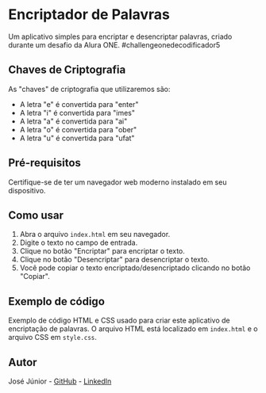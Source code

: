 # Encriptador de Palavras

Um aplicativo simples para encriptar e desencriptar palavras, criado durante um desafio da Alura ONE.
#challengeonedecodificador5

## Chaves de Criptografia

As "chaves" de criptografia que utilizaremos são:

- A letra "e" é convertida para "enter"
- A letra "i" é convertida para "imes"
- A letra "a" é convertida para "ai"
- A letra "o" é convertida para "ober"
- A letra "u" é convertida para "ufat"

## Pré-requisitos

Certifique-se de ter um navegador web moderno instalado em seu dispositivo.

## Como usar

1. Abra o arquivo `index.html` em seu navegador.
2. Digite o texto no campo de entrada.
3. Clique no botão "Encriptar" para encriptar o texto.
4. Clique no botão "Desencriptar" para desencriptar o texto.
5. Você pode copiar o texto encriptado/desencriptado clicando no botão "Copiar".

## Exemplo de código

Exemplo de código HTML e CSS usado para criar este aplicativo de encriptação de palavras. O arquivo HTML está localizado em `index.html` e o arquivo CSS em `style.css`.

## Autor

José Júnior - [GitHub](https://github.com/JoseJunior07) - [LinkedIn](https://www.linkedin.com/in/jose-junior07)






